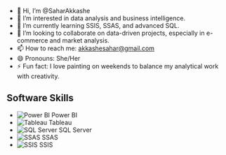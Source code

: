 - 👋 Hi, I’m @SaharAkkashe  
- 👀 I’m interested in data analysis and business intelligence.
- 🌱 I’m currently learning SSIS, SSAS, and advanced SQL.  
- 💞️ I’m looking to collaborate on data-driven projects, especially in e-commerce and market analysis.  
- 📫 How to reach me: [akkashesahar@gmail.com](mailto:akkashesahar@gmail.com)  
- 😄 Pronouns: She/Her  
- ⚡ Fun fact: I love painting on weekends to balance my analytical work with creativity.  



## Software Skills

- ![Power BI](https://upload.wikimedia.org/wikipedia/commons/thumb/5/5f/Power_BI_Logo.svg/500px-Power_BI_Logo.svg.png) Power BI
- ![Tableau](https://upload.wikimedia.org/wikipedia/commons/9/97/Tableau_Logo.png) Tableau
- ![SQL Server](https://upload.wikimedia.org/wikipedia/commons/thumb/5/51/Microsoft_SQL_Server_Logo_2012.svg/500px-Microsoft_SQL_Server_Logo_2012.svg.png) SQL Server
- ![SSAS](https://upload.wikimedia.org/wikipedia/commons/0/0f/SQL_Server_Analysis_Services_Logo.svg) SSAS
- ![SSIS](https://upload.wikimedia.org/wikipedia/commons/4/48/SQL_Server_Integration_Services_Logo.svg) SSIS
